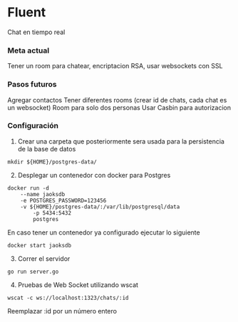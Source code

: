 # Fluent

Chat en tiempo real 

### Meta actual

Tener un room para chatear, encriptacion RSA, usar websockets con SSL

### Pasos futuros

Agregar contactos
Tener diferentes rooms (crear id de chats, cada chat es un websocket)
Room para solo dos personas
Usar Casbin para autorizacion

### Configuración

1. Crear una carpeta que posteriormente sera usada para la persistencia de la base de datos

```
mkdir ${HOME}/postgres-data/
```

2. Desplegar un contenedor con docker para Postgres

```
docker run -d 
	--name jaoksdb 
	-e POSTGRES_PASSWORD=123456 
	-v ${HOME}/postgres-data/:/var/lib/postgresql/data 
        -p 5434:5432
        postgres
```

En caso tener un contenedor ya configurado ejecutar lo siguiente
```
docker start jaoksdb
```

3. Correr el servidor

```
go run server.go
```

4. Pruebas de Web Socket utilizando wscat

```
wscat -c ws://localhost:1323/chats/:id
```

Reemplazar :id por un número entero
